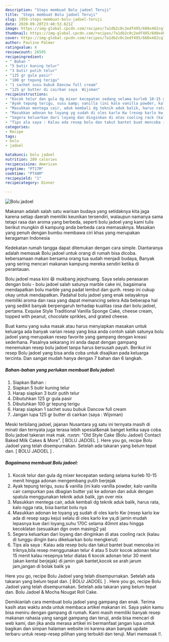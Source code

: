```yaml
---
description: "Steps membuat Bolu jadoel Teruji"
title: "Steps membuat Bolu jadoel Teruji"
slug: 1956-steps-membuat-bolu-jadoel-teruji
date: 2020-09-20T23:40:53.621Z
image: https://img-global.cpcdn.com/recipes/7a1db2c0c2edf495/680x482cq70/bolu-jadoel-foto-resep-utama.jpg
thumbnail: https://img-global.cpcdn.com/recipes/7a1db2c0c2edf495/680x482cq70/bolu-jadoel-foto-resep-utama.jpg
cover: https://img-global.cpcdn.com/recipes/7a1db2c0c2edf495/680x482cq70/bolu-jadoel-foto-resep-utama.jpg
author: Pauline Palmer
ratingvalue: 4
reviewcount: 26595
recipeingredient:
- " Bahan "
- "5 butir kuning telur"
- "3 butir putih telur"
- "125 gr gula pasir"
- "100 gr tepung terigu"
- "1 sachet susu bubuk Dancow full cream"
- "125 gr butter di cairkan saya  Wijsman"
recipeinstructions:
- "Kocok telur dan gula dg mixer kecepatan sedang selama kurleb 10-15 menit hingga adonan mengembang putih berjejak"
- "Ayak tepung terigu, susu &amp; vanilla (ini kalo vanilla powder, kalo vanilla cair campurkan pas dbagian butter ya) ke adonan dan aduk dengan spatula menggunakan teknik aduk balik, jgn over mix"
- "Masukkan mentega cair, aduk kembali dg teknik aduk balik, harus rata, kalo ngga rata, bisa bantat bolu nya"
- "Masukkan adonan ke loyang yg sudah di oles karlo Kw (resep karlo kw ada di resep sagu keju) selalu di oles karlo kw ya,di jamin mudah lepasnya kue dari loyang,suhu 170C selama 40mnt atau hingga kecoklatan (sesuaikan dgn oven masing2 ya)"
- "Segera keluarkan dari loyang dan dinginkan di atas cooling rack (kalau di tunggu dingin baru dikeluarkan bolu mengkerut)"
- "Tips ala saya : Kalau ada resep bolu dan takut bantet buat mencoba ini triknya,bila resep menggunakan telur 4 atau 5 butir kocok adonan telur 15 menit kalau resepnya telur diatas 6 kocok adonan telur 30 menit (akan kental berjejak) di jamin gak bantet,kocok se arah jarum jam,jangan di bolak balik ya"
categories:
- Recipe
tags:
- bolu
- jadoel

katakunci: bolu jadoel 
nutrition: 289 calories
recipecuisine: American
preptime: "PT17M"
cooktime: "PT48M"
recipeyield: "1"
recipecategory: Dinner

---
```



![Bolu jadoel](https://img-global.cpcdn.com/recipes/7a1db2c0c2edf495/680x482cq70/bolu-jadoel-foto-resep-utama.jpg)

Makanan adalah salah satu warisan budaya yang setidaknya kita jaga karena setiap daerah memiliki keunikan tersendiri, walaupun namanya sama tetapi rasa dan aroma yang berbeda, seperti bolu jadoel yang kami tulis berikut mungkin di kampung anda berbeda cara memasaknya. Masakan yang penuh dengan bumbu membawa ciri khas yang merupakan keragaman Indonesia

Kedekatan rumah tangga dapat ditemukan dengan cara simple. Diantaranya adalah memasak Bolu jadoel untuk orang di rumah bisa dicoba. kebersamaan makan bersama orang tua sudah menjadi budaya, Banyak yang sering mencari makanan kampung mereka sendiri ketika di perantauan.

Bolu jadoel masa kini 😆 mukbang jejezhuang. Saya selalu penasaran dengan bolu - bolu jadoel salah satunya marble cake ini, bagaimana mendapatkan bolu marble yang padat lembut dan gurih. resep ini cukup okay untuk mendapatkan. Padahal bolu jadoel yang enak selayaknya memiliki aroma dan rasa yang dapat memancing selera Ada beberapa hal yang sedikit banyak berpengaruh terhadap kualitas rasa dari bolu jadoel, pertama. Exquise Style Traditional Vanilla Sponge Cake, cheese cream, topped with peanut, chocolate sprikles, and grated cheese.

Buat kamu yang suka masak atau harus menyiapkan masakan untuk keluarga ada banyak varian resep yang bisa anda contoh salah satunya bolu jadoel yang merupakan resep favorite yang gampang dengan kreasi sederhana. Pasalnya sekarang ini anda dapat dengan gampang menemukan resep bolu jadoel tanpa harus bersusah payah.
Berikut ini resep Bolu jadoel yang bisa anda coba untuk disajikan pada keluarga tercinta. Dan sangat mudah hanya dengan 7 bahan dan 6 langkah.


<!--inarticleads1-->

##### Bahan-bahan yang perlukan membuat Bolu jadoel:

1. Siapkan  Bahan :
1. Siapkan 5 butir kuning telur
1. Harap siapkan 3 butir putih telur
1. Dibutuhkan 125 gr gula pasir
1. Dibutuhkan 100 gr tepung terigu
1. Harap siapkan 1 sachet susu bubuk Dancow full cream
1. Jangan lupa 125 gr butter di cairkan (saya : Wijsman)


Meski terbilang jadoel, jajanan Nusantara yg satu ini ternyata masih di minati dan ternyata juga terasa lebih spesial&amp;enak banget ketika saya coba. Bolu jadoel takeran mak mak. תמונה: &#34;Old Style Cake (Bolu Jadoel) Contact Baked Milk Cakes &amp; More&#34;. [ BOLU JADOEL ]. Here you go, recipe Bolu Jadoel yang telah disempurnakan. Setelah ada takaran yang belum tepat dan. [ BOLU JADOEL ] . 

<!--inarticleads2-->

##### Bagaimana membuat  Bolu jadoel:

1. Kocok telur dan gula dg mixer kecepatan sedang selama kurleb 10-15 menit hingga adonan mengembang putih berjejak
1. Ayak tepung terigu, susu &amp; vanilla (ini kalo vanilla powder, kalo vanilla cair campurkan pas dbagian butter ya) ke adonan dan aduk dengan spatula menggunakan teknik aduk balik, jgn over mix
1. Masukkan mentega cair, aduk kembali dg teknik aduk balik, harus rata, kalo ngga rata, bisa bantat bolu nya
1. Masukkan adonan ke loyang yg sudah di oles karlo Kw (resep karlo kw ada di resep sagu keju) selalu di oles karlo kw ya,di jamin mudah lepasnya kue dari loyang,suhu 170C selama 40mnt atau hingga kecoklatan (sesuaikan dgn oven masing2 ya)
1. Segera keluarkan dari loyang dan dinginkan di atas cooling rack (kalau di tunggu dingin baru dikeluarkan bolu mengkerut)
1. Tips ala saya : Kalau ada resep bolu dan takut bantet buat mencoba ini triknya,bila resep menggunakan telur 4 atau 5 butir kocok adonan telur 15 menit kalau resepnya telur diatas 6 kocok adonan telur 30 menit (akan kental berjejak) di jamin gak bantet,kocok se arah jarum jam,jangan di bolak balik ya


Here you go, recipe Bolu Jadoel yang telah disempurnakan. Setelah ada takaran yang belum tepat dan. [ BOLU JADOEL ] . Here you go, recipe Bolu Jadoel yang telah disempurnakan. Setelah ada takaran yang belum tepat dan. Bolu Jadoel &amp; Mocha Nougat Roll Cake. 

Demikianlah cara membuat bolu jadoel yang gampang dan enak. Terima kasih atas waktu anda untuk membaca artikel makanan ini. Saya yakin kamu bisa meniru dengan gampang di rumah. Kami masih memiliki banyak resep makanan rahasia yang sangat gampang dan teruji, anda bisa mencari di web kami, dan jika anda merasa artikel ini bermanfaat jangan lupa untuk bagikan dan simpan halaman website ini karena akan banyak update terbaru untuk resep-resep pilihan yang terbukti dan teruji. Mari memasak !!. 

